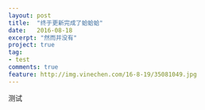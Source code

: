 ```yaml
---
layout: post
title:  "终于更新完成了蛤蛤蛤"
date:   2016-08-18
excerpt: "然而并没有"
project: true
tag:
- test
comments: true
feature: http://img.vinechen.com/16-8-19/35081049.jpg
---
```


测试
